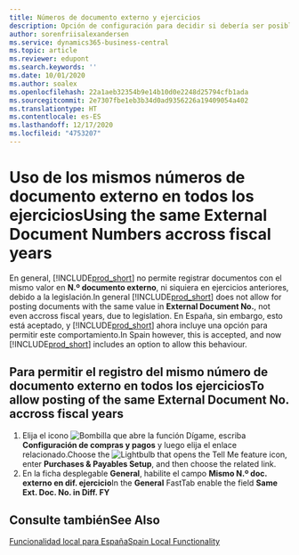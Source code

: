 ```yaml
---
title: Números de documento externo y ejercicios
description: Opción de configuración para decidir si debería ser posible reutilizar números de documento externo en los ejercicios.
author: sorenfriisalexandersen
ms.service: dynamics365-business-central
ms.topic: article
ms.reviewer: edupont
ms.search.keywords: ''
ms.date: 10/01/2020
ms.author: soalex
ms.openlocfilehash: 22a1aeb32354b9e14b10d0e2248d25794cfb1ada
ms.sourcegitcommit: 2e7307fbe1eb3b34d0ad9356226a19409054a402
ms.translationtype: HT
ms.contentlocale: es-ES
ms.lasthandoff: 12/17/2020
ms.locfileid: "4753207"
---
```

# <a name="using-the-same-external-document-numbers-accross-fiscal-years"></a><span data-ttu-id="e6973-103">Uso de los mismos números de documento externo en todos los ejercicios</span><span class="sxs-lookup"><span data-stu-id="e6973-103">Using the same External Document Numbers accross fiscal years</span></span>
<span data-ttu-id="e6973-104">En general, [!INCLUDE[prod_short](../../includes/prod_short.md)] no permite registrar documentos con el mismo valor en **N.º documento externo**, ni siquiera en ejercicios anteriores, debido a la legislación.</span><span class="sxs-lookup"><span data-stu-id="e6973-104">In general [!INCLUDE[prod_short](../../includes/prod_short.md)] does not allow for posting documents with the same value in **External Document No.**, not even accross fiscal years, due to legislation.</span></span> <span data-ttu-id="e6973-105">En España, sin embargo, esto está aceptado, y [!INCLUDE[prod_short](../../includes/prod_short.md)] ahora incluye una opción para permitir este comportamiento.</span><span class="sxs-lookup"><span data-stu-id="e6973-105">In Spain however, this is accepted, and now [!INCLUDE[prod_short](../../includes/prod_short.md)] includes an option to allow this behaviour.</span></span> 

## <a name="to-allow-posting-of-the-same-external-document-no-accross-fiscal-years"></a><span data-ttu-id="e6973-106">Para permitir el registro del mismo **número de documento externo** en todos los ejercicios</span><span class="sxs-lookup"><span data-stu-id="e6973-106">To allow posting of the same **External Document No.** accross fiscal years</span></span>

1. <span data-ttu-id="e6973-107">Elija el icono ![Bombilla que abre la función Dígame](../../media/ui-search/search_small.png "Dígame qué desea hacer"), escriba **Configuración de compras y pagos** y luego elija el enlace relacionado.</span><span class="sxs-lookup"><span data-stu-id="e6973-107">Choose the ![Lightbulb that opens the Tell Me feature](../../media/ui-search/search_small.png "Tell me what you want to do") icon, enter **Purchases & Payables Setup**, and then choose the related link.</span></span>  
2. <span data-ttu-id="e6973-108">En la ficha desplegable **General**, habilite el campo **Mismo N.º doc. externo en dif. ejercicio**</span><span class="sxs-lookup"><span data-stu-id="e6973-108">In the **General** FastTab enable the field **Same Ext. Doc. No. in Diff. FY**</span></span>

## <a name="see-also"></a><span data-ttu-id="e6973-109">Consulte también</span><span class="sxs-lookup"><span data-stu-id="e6973-109">See Also</span></span>  
 [<span data-ttu-id="e6973-110">Funcionalidad local para España</span><span class="sxs-lookup"><span data-stu-id="e6973-110">Spain Local Functionality</span></span>](spain-local-functionality.md)
